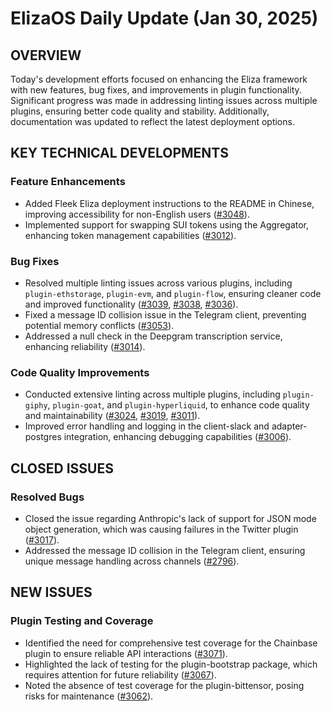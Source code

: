 # ElizaOS Daily Update (Jan 30, 2025)

## OVERVIEW 
Today's development efforts focused on enhancing the Eliza framework with new features, bug fixes, and improvements in plugin functionality. Significant progress was made in addressing linting issues across multiple plugins, ensuring better code quality and stability. Additionally, documentation was updated to reflect the latest deployment options.

## KEY TECHNICAL DEVELOPMENTS

### Feature Enhancements
- Added Fleek Eliza deployment instructions to the README in Chinese, improving accessibility for non-English users ([#3048](https://github.com/elizaos/eliza/pull/3048)).
- Implemented support for swapping SUI tokens using the Aggregator, enhancing token management capabilities ([#3012](https://github.com/elizaos/eliza/pull/3012)).

### Bug Fixes
- Resolved multiple linting issues across various plugins, including `plugin-ethstorage`, `plugin-evm`, and `plugin-flow`, ensuring cleaner code and improved functionality ([#3039](https://github.com/elizaos/eliza/pull/3039), [#3038](https://github.com/elizaos/eliza/pull/3038), [#3036](https://github.com/elizaos/eliza/pull/3036)).
- Fixed a message ID collision issue in the Telegram client, preventing potential memory conflicts ([#3053](https://github.com/elizaos/eliza/pull/3053)).
- Addressed a null check in the Deepgram transcription service, enhancing reliability ([#3014](https://github.com/elizaos/eliza/pull/3014)).

### Code Quality Improvements
- Conducted extensive linting across multiple plugins, including `plugin-giphy`, `plugin-goat`, and `plugin-hyperliquid`, to enhance code quality and maintainability ([#3024](https://github.com/elizaos/eliza/pull/3024), [#3019](https://github.com/elizaos/eliza/pull/3019), [#3011](https://github.com/elizaos/eliza/pull/3011)).
- Improved error handling and logging in the client-slack and adapter-postgres integration, enhancing debugging capabilities ([#3006](https://github.com/elizaos/eliza/pull/3006)).

## CLOSED ISSUES

### Resolved Bugs
- Closed the issue regarding Anthropic's lack of support for JSON mode object generation, which was causing failures in the Twitter plugin ([#3017](https://github.com/elizaos/eliza/issues/3017)).
- Addressed the message ID collision in the Telegram client, ensuring unique message handling across channels ([#2796](https://github.com/elizaos/eliza/issues/2796)).

## NEW ISSUES

### Plugin Testing and Coverage
- Identified the need for comprehensive test coverage for the Chainbase plugin to ensure reliable API interactions ([#3071](https://github.com/elizaos/eliza/issues/3071)).
- Highlighted the lack of testing for the plugin-bootstrap package, which requires attention for future reliability ([#3067](https://github.com/elizaos/eliza/issues/3067)).
- Noted the absence of test coverage for the plugin-bittensor, posing risks for maintenance ([#3062](https://github.com/elizaos/eliza/issues/3062)).